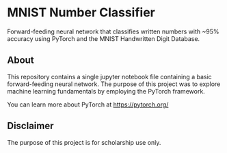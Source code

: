 # MNIST Number Classifier

Forward-feeding neural network that classifies written numbers with ~95% accuracy using PyTorch
and the MNIST Handwritten Digit Database.

## About

This repository contains a single jupyter notebook file containing a basic forward-feeding neural
network. The purpose of this project was to explore machine learning fundamentals by employing 
the PyTorch framework. 

You can learn more about PyTorch at https://pytorch.org/

## Disclaimer

The purpose of this project is for scholarship use only.